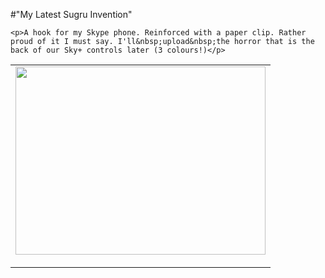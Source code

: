 #"My Latest Sugru Invention"


    <p>A hook for my Skype phone. Reinforced with a paper clip. Rather proud of it I must say. I'll&nbsp;upload&nbsp;the horror that is the back of our Sky+ controls later (3 colours!)</p>
<table style="">

<tr>
<td><a href="http://picasaweb.google.com/lh/photo/tes4_t1-UZyCwoIbXEpPGHMgTwIQBlqog4ZLkZOLF1s?feat=embedwebsite"><img src="http://lh6.ggpht.com/_j7d6zc8AmSo/TN6E8dOS_nI/AAAAAAAAAGo/1ag24xeRetQ/s400/IMG_20101113_113342.jpg" height="301" alt="" width="400" /></a></td>
</tr>
<tr>
<td style="font-family: arial,sans-serif; font-size: 11px; text-align: right;">&nbsp;</td>
</tr>

</table>
  
